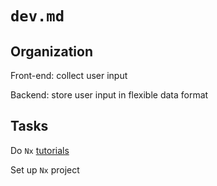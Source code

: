 # `dev.md`

## Organization

Front-end: collect user input

Backend: store user input in flexible data format

## Tasks

Do `Nx` [tutorials](https://nx.dev/getting-started/intro#learn-while-doing)

Set up `Nx` project
